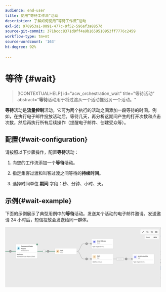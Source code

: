 ```yaml
---
audience: end-user
title: 使用“等待工作流”活动
description: 了解如何使用“等待工作流”活动
exl-id: 970953a1-0091-477c-9f52-596af3a8857d
source-git-commit: 371bccc8371d9ff4a9b1659510953ff7776c2459
workflow-type: tm+mt
source-wordcount: '163'
ht-degree: 92%

---
```


# 等待 {#wait}

>[!CONTEXTUALHELP]
>id="acw_orchestration_wait"
>title="等待活动"
>abstract="**等待**&#x200B;活动用于将过渡从一个活动推迟另一个活动。"

**等待**&#x200B;活动是&#x200B;**流量控制**&#x200B;活动。它可为两个执行的活动之间添加一段等待的时间。例如，在执行电子邮件投放活动后，等待几天，再分析这期间产生的打开次数和点击次数，然后再执行所有后续操作（提醒电子邮件、创建受众等）。

## 配置{#wait-configuration}

请按照以下步骤操作，配置&#x200B;**等待**&#x200B;活动：

1. 向您的工作流添加一个&#x200B;**等待**&#x200B;活动。

1. 指定集客过渡和叫客过渡之间等待的&#x200B;**持续时间**。

1. 选择时间单位 **期间** 字段：秒、分钟、小时、天。

## 示例{#wait-example}

下面的示例展示了典型用例中的&#x200B;**等待**&#x200B;活动。发送某个活动的电子邮件邀请。发送邀请 24 小时后，短信投放会发送给同一群体。

![](../assets/workflow-wait-example.png)
